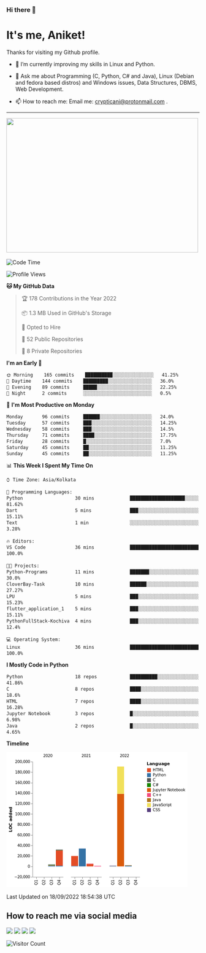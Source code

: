 ### Hi there 👋

   # It's me, Aniket!
   Thanks for visiting my Github profile.

<!--
**crypticani/crypticani** is a ✨ _special_ ✨ repository because its `README.md` (this file) appears on your GitHub profile. -->

- 🌱 I’m currently improving my skills in Linux and Python.

- 💬 Ask me about Programming (C, Python, C# and Java), Linux (Debian and fedora based distros) and Windows issues, Data Structures, DBMS, Web Development.

- 📫 How to reach me: Email me: crypticani@protonmail.com .

---

<a href="#"><img src="https://github-readme-stats.vercel.app/api?username=crypticani&show_icons=true&hide_border=false&layout=default&theme=dracula&count_private=true" width="500" height="350"></a>

<!--START_SECTION:waka-->
![Code Time](http://img.shields.io/badge/Code%20Time-71%20hrs%2055%20mins-blue)

![Profile Views](http://img.shields.io/badge/Profile%20Views-0-blue)

**🐱 My GitHub Data** 

> 🏆 178 Contributions in the Year 2022
 > 
> 📦 1.3 MB Used in GitHub's Storage 
 > 
> 💼 Opted to Hire
 > 
> 📜 52 Public Repositories 
 > 
> 🔑 8 Private Repositories  
 > 
**I'm an Early 🐤** 

```text
🌞 Morning    165 commits    ██████████░░░░░░░░░░░░░░░   41.25% 
🌆 Daytime    144 commits    █████████░░░░░░░░░░░░░░░░   36.0% 
🌃 Evening    89 commits     █████░░░░░░░░░░░░░░░░░░░░   22.25% 
🌙 Night      2 commits      ░░░░░░░░░░░░░░░░░░░░░░░░░   0.5%

```
📅 **I'm Most Productive on Monday** 

```text
Monday       96 commits     ██████░░░░░░░░░░░░░░░░░░░   24.0% 
Tuesday      57 commits     ███░░░░░░░░░░░░░░░░░░░░░░   14.25% 
Wednesday    58 commits     ███░░░░░░░░░░░░░░░░░░░░░░   14.5% 
Thursday     71 commits     ████░░░░░░░░░░░░░░░░░░░░░   17.75% 
Friday       28 commits     █░░░░░░░░░░░░░░░░░░░░░░░░   7.0% 
Saturday     45 commits     ██░░░░░░░░░░░░░░░░░░░░░░░   11.25% 
Sunday       45 commits     ██░░░░░░░░░░░░░░░░░░░░░░░   11.25%

```


📊 **This Week I Spent My Time On** 

```text
⌚︎ Time Zone: Asia/Kolkata

💬 Programming Languages: 
Python                   30 mins             ████████████████████░░░░░   81.62% 
Dart                     5 mins              ███░░░░░░░░░░░░░░░░░░░░░░   15.11% 
Text                     1 min               ░░░░░░░░░░░░░░░░░░░░░░░░░   3.28%

🔥 Editors: 
VS Code                  36 mins             █████████████████████████   100.0%

🐱‍💻 Projects: 
Python-Programs          11 mins             ███████░░░░░░░░░░░░░░░░░░   30.0% 
CloverBay-Task           10 mins             ██████░░░░░░░░░░░░░░░░░░░   27.27% 
LPU                      5 mins              ███░░░░░░░░░░░░░░░░░░░░░░   15.23% 
flutter_application_1    5 mins              ███░░░░░░░░░░░░░░░░░░░░░░   15.11% 
PythonFullStack-Kochiva  4 mins              ███░░░░░░░░░░░░░░░░░░░░░░   12.4%

💻 Operating System: 
Linux                    36 mins             █████████████████████████   100.0%

```

**I Mostly Code in Python** 

```text
Python                   18 repos            ██████████░░░░░░░░░░░░░░░   41.86% 
C                        8 repos             ████░░░░░░░░░░░░░░░░░░░░░   18.6% 
HTML                     7 repos             ████░░░░░░░░░░░░░░░░░░░░░   16.28% 
Jupyter Notebook         3 repos             █░░░░░░░░░░░░░░░░░░░░░░░░   6.98% 
Java                     2 repos             █░░░░░░░░░░░░░░░░░░░░░░░░   4.65%

```


**Timeline**

![Chart not found](https://raw.githubusercontent.com/crypticani/crypticani/master/charts/bar_graph.png) 


 Last Updated on 18/09/2022 18:54:38 UTC
<!--END_SECTION:waka-->

## How to reach me via social media
<p>
<a href="https://www.linkedin.com/in/crypticani/"><img src="https://img.shields.io/badge/-LinkedIn-blue?&style=for-the-badge&logo=linkedin&logoColor=white" height=30></a> 
<a href="https://twitter.com/crypticani"><img src="https://img.shields.io/badge/twitter-%231DA1F2.svg?&style=for-the-badge&logo=twitter&logoColor=white" height=30></a> 
<a href="https://www.quora.com/profile/Cryptic-Ani"><img src="https://img.shields.io/badge/-Quora-critical?&style=for-the-badge&logo=quora&logoColor=white" height=30></a>   
<a href="https://t.me/crypticani"><img src="https://img.shields.io/badge/-Telegram-informational?&style=for-the-badge&logo=telegram&logoColor=white" height=30></a> 

</p>

![Visitor Count](https://profile-counter.glitch.me/{crypticani}/count.svg)

